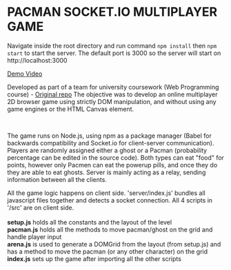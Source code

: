 # PACMAN SOCKET.IO MULTIPLAYER GAME

Navigate inside the root directory and run command ```npm install``` then ```npm start``` to start the server.
The default port is 3000 so the server will start on http://localhost:3000

[Demo Video](https://www.youtube.com/watch?v=CRW8lzE-pPo&feature=youtu.be)

Developed as part of a team for university coursework (Web Programming course) - [Original repo](https://github.com/N0m0turtle/F28WP-Optimize-Prime-MMOG) The objective was to develop an online multiplayer 2D browser game using strictly DOM manipulation, and without using any game engines or the HTML Canvas element.

<br>

The game runs on Node.js, using npm as a package manager (Babel for backwards compatibility and Socket.io for client-server communication). Players are randomly assigned either a ghost or a Pacman (probability percentage can be edited in the source code). Both types can eat "food" for points, however only Pacmen can eat the powerup pills, and once they do they are able to eat ghosts. Server is mainly acting as a relay, sending information between all the clients.

All the game logic happens on client side. 'server/index.js' bundles all javascript files together and detects a socket connection. All 4 scripts in '/src' are on client side. 
<br><br>
<strong>setup.js</strong> holds all the constants and the layout of the level
<br>
<strong>pacman.js</strong> holds all the methods to move pacman/ghost on the grid and handle player input
<br>
<strong>arena.js</strong> is used to generate a DOMGrid from the layout (from setup.js) and has a method to move the pacman (or any other character) on the grid
<br>
<strong>index.js</strong> sets up the game after importing all the other scripts
